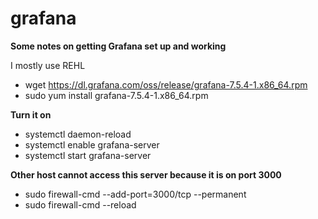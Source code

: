 # grafana
**Some notes on getting Grafana set up and working**  

I mostly use REHL  
- wget https://dl.grafana.com/oss/release/grafana-7.5.4-1.x86_64.rpm  
- sudo yum install grafana-7.5.4-1.x86_64.rpm  

**Turn it on**   
- systemctl daemon-reload  
- systemctl enable grafana-server
- systemctl start grafana-server  

**Other host cannot access this server because it is on port 3000**  
- sudo firewall-cmd --add-port=3000/tcp --permanent
- sudo firewall-cmd --reload
